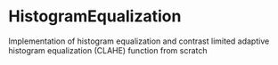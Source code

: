 # HistogramEqualization
Implementation of histogram equalization and contrast limited adaptive histogram equalization (CLAHE) function from scratch

